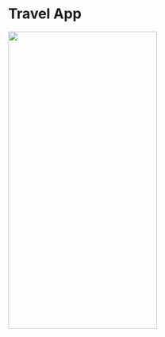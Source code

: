 # Travel App



<p >
  <img width="300" height="600" src="assets/to_readme/travel_app_gif.gif" >
</p>
